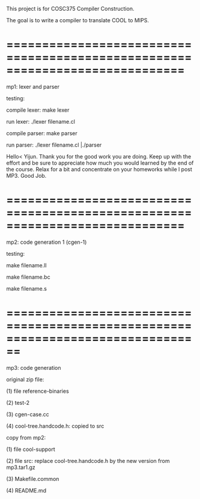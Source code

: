 This project is for COSC375 Compiler Construction.

The goal is to write a compiler to translate COOL to MIPS.


=============================================================================
=============================================================================

mp1: lexer and parser

testing:

compile lexer: make lexer

run lexer: ./lexer filename.cl

compile parser: make parser

run parser: ./lexer filename.cl |./parser


Hello< Yijun. Thank you for the good work you are doing. Keep up with the effort and be sure to appreciate how much you would learned by the end of the course. Relax for a bit and concentrate on your homeworks while l post MP3.
Good Job.


=============================================================================
=============================================================================

mp2: code generation 1 (cgen-1)

testing:

make filename.ll

make filename.bc

make filename.s


================================================================================
================================================================================

mp3: code generation

original zip file:

(1) file reference-binaries

(2) test-2

(3) cgen-case.cc

(4) cool-tree.handcode.h: copied to src


copy from mp2:

(1) file cool-support

(2) file src: replace cool-tree.handcode.h by the new version from mp3.tar1.gz

(3) Makefile.common

(4) README.md
